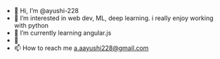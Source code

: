 - 👋 Hi, I’m @ayushi-228
- 👀 I’m interested in web dev, ML, deep learning. i really enjoy working with python
- 🌱 I’m currently learning angular.js
- 💞️ 
- 📫 How to reach me a.aayushi228@gmail.com

<!---
ayushi-228/ayushi-228 is a ✨ special ✨ repository because its `README.md` (this file) appears on your GitHub profile.
You can click the Preview link to take a look at your changes.
--->
